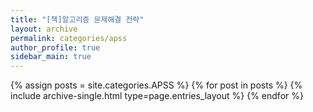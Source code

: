 ```yaml
---
title: "[책]알고리즘 문제해결 전략"
layout: archive
permalink: categories/apss
author_profile: true
sidebar_main: true
---
```


{% assign posts = site.categories.APSS %}
{% for post in posts %} {% include archive-single.html type=page.entries_layout %} {% endfor %}
